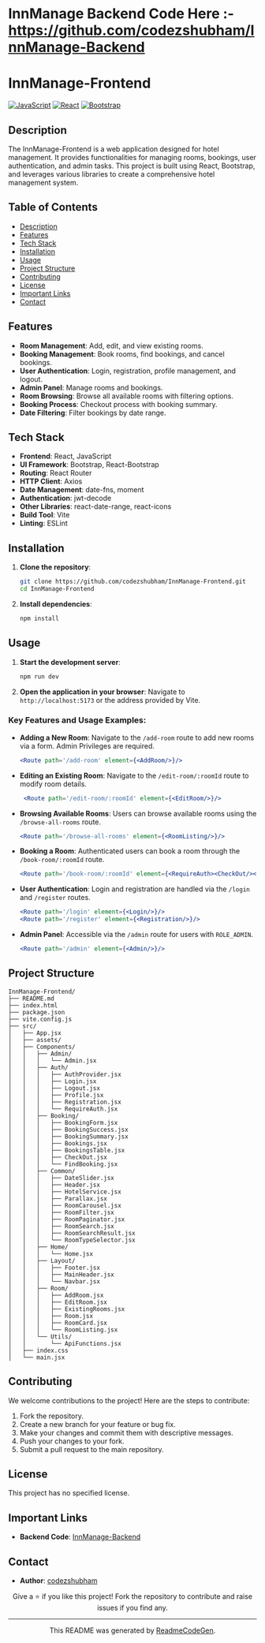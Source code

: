 # InnManage Backend Code Here :- https://github.com/codezshubham/InnManage-Backend

# InnManage-Frontend

[![JavaScript](https://img.shields.io/badge/JavaScript-F7DF1E?style=for-the-badge&logo=javascript&logoColor=black)]()
[![React](https://img.shields.io/badge/React-20232A?style=for-the-badge&logo=react&logoColor=61DAFB)]()
[![Bootstrap](https://img.shields.io/badge/Bootstrap-563D7C?style=for-the-badge&logo=bootstrap&logoColor=white)]()


## Description

The InnManage-Frontend is a web application designed for hotel management. It provides functionalities for managing rooms, bookings, user authentication, and admin tasks. This project is built using React, Bootstrap, and leverages various libraries to create a comprehensive hotel management system.

## Table of Contents

- [Description](#description)
- [Features](#features)
- [Tech Stack](#tech-stack)
- [Installation](#installation)
- [Usage](#usage)
- [Project Structure](#project-structure)
- [Contributing](#contributing)
- [License](#license)
- [Important Links](#important-links)
- [Contact](#contact)

## Features

- **Room Management**: Add, edit, and view existing rooms.
- **Booking Management**: Book rooms, find bookings, and cancel bookings.
- **User Authentication**: Login, registration, profile management, and logout.
- **Admin Panel**: Manage rooms and bookings.
- **Room Browsing**: Browse all available rooms with filtering options.
- **Booking Process**: Checkout process with booking summary.
- **Date Filtering**: Filter bookings by date range.

## Tech Stack

- **Frontend**: React, JavaScript
- **UI Framework**: Bootstrap, React-Bootstrap
- **Routing**: React Router
- **HTTP Client**: Axios
- **Date Management**: date-fns, moment
- **Authentication**: jwt-decode
- **Other Libraries**: react-date-range, react-icons
- **Build Tool**: Vite
- **Linting**: ESLint

## Installation

1. **Clone the repository**:
   ```bash
   git clone https://github.com/codezshubham/InnManage-Frontend.git
   cd InnManage-Frontend
   ```

2. **Install dependencies**:
   ```bash
   npm install
   ```

## Usage

1. **Start the development server**:
   ```bash
   npm run dev
   ```

2. **Open the application in your browser**:
   Navigate to `http://localhost:5173` or the address provided by Vite.

### Key Features and Usage Examples:

- **Adding a New Room**: Navigate to the `/add-room` route to add new rooms via a form. Admin Privileges are required.
  ```jsx
  <Route path='/add-room' element={<AddRoom/>}/>
  ```

- **Editing an Existing Room**: Navigate to the `/edit-room/:roomId` route to modify room details.
  ```jsx
   <Route path='/edit-room/:roomId' element={<EditRoom/>}/>
  ```

- **Browsing Available Rooms**: Users can browse available rooms using the `/browse-all-rooms` route.
  ```jsx
  <Route path='/browse-all-rooms' element={<RoomListing/>}/>
  ```

- **Booking a Room**: Authenticated users can book a room through the `/book-room/:roomId` route.
  ```jsx
  <Route path='/book-room/:roomId' element={<RequireAuth><CheckOut/></RequireAuth>}/>
  ```

- **User Authentication**: Login and registration are handled via the `/login` and `/register` routes.
  ```jsx
  <Route path='/login' element={<Login/>}/>
  <Route path='/register' element={<Registration/>}/>
  ```

- **Admin Panel**: Accessible via the `/admin` route for users with `ROLE_ADMIN`.
   ```jsx
   <Route path='/admin' element={<Admin/>}/>
   ```

## Project Structure

```
InnManage-Frontend/
├── README.md
├── index.html
├── package.json
├── vite.config.js
├── src/
│   ├── App.jsx
│   ├── assets/
│   ├── Components/
│   │   ├── Admin/
│   │   │   └── Admin.jsx
│   │   ├── Auth/
│   │   │   ├── AuthProvider.jsx
│   │   │   ├── Login.jsx
│   │   │   ├── Logout.jsx
│   │   │   ├── Profile.jsx
│   │   │   ├── Registration.jsx
│   │   │   └── RequireAuth.jsx
│   │   ├── Booking/
│   │   │   ├── BookingForm.jsx
│   │   │   ├── BookingSuccess.jsx
│   │   │   ├── BookingSummary.jsx
│   │   │   ├── Bookings.jsx
│   │   │   ├── BookingsTable.jsx
│   │   │   ├── CheckOut.jsx
│   │   │   └── FindBooking.jsx
│   │   ├── Common/
│   │   │   ├── DateSlider.jsx
│   │   │   ├── Header.jsx
│   │   │   ├── HotelService.jsx
│   │   │   ├── Parallax.jsx
│   │   │   ├── RoomCarousel.jsx
│   │   │   ├── RoomFilter.jsx
│   │   │   ├── RoomPaginator.jsx
│   │   │   ├── RoomSearch.jsx
│   │   │   ├── RoomSearchResult.jsx
│   │   │   └── RoomTypeSelector.jsx
│   │   ├── Home/
│   │   │   └── Home.jsx
│   │   ├── Layout/
│   │   │   ├── Footer.jsx
│   │   │   ├── MainHeader.jsx
│   │   │   └── Navbar.jsx
│   │   ├── Room/
│   │   │   ├── AddRoom.jsx
│   │   │   ├── EditRoom.jsx
│   │   │   ├── ExistingRooms.jsx
│   │   │   ├── Room.jsx
│   │   │   ├── RoomCard.jsx
│   │   │   └── RoomListing.jsx
│   │   └── Utils/
│   │       └── ApiFunctions.jsx
│   ├── index.css
│   └── main.jsx
```

## Contributing

We welcome contributions to the project! Here are the steps to contribute:

1. Fork the repository.
2. Create a new branch for your feature or bug fix.
3. Make your changes and commit them with descriptive messages.
4. Push your changes to your fork.
5. Submit a pull request to the main repository.

## License

This project has no specified license.

## Important Links

- **Backend Code**: [InnManage-Backend](https://github.com/codezshubham/InnManage-Backend)

## Contact

- **Author**: [codezshubham](https://github.com/codezshubham)


<p align="center">
  Give a ⭐ if you like this project! Fork the repository to contribute and raise issues if you find any.
</p>

---

<p align="center">
  This README was generated by <a href="https://www.readmecodegen.com/">ReadmeCodeGen</a>.
</p>
